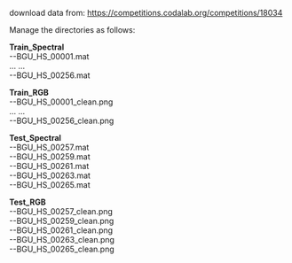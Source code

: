 download data from: https://competitions.codalab.org/competitions/18034  

Manage the directories as follows:  

**Train_Spectral**  
--BGU_HS_00001.mat  
... ...  
--BGU_HS_00256.mat  

**Train_RGB**  
--BGU_HS_00001_clean.png  
... ...  
--BGU_HS_00256_clean.png  

**Test_Spectral**  
--BGU_HS_00257.mat  
--BGU_HS_00259.mat  
--BGU_HS_00261.mat  
--BGU_HS_00263.mat  
--BGU_HS_00265.mat  

**Test_RGB**  
--BGU_HS_00257_clean.png  
--BGU_HS_00259_clean.png  
--BGU_HS_00261_clean.png  
--BGU_HS_00263_clean.png  
--BGU_HS_00265_clean.png  
